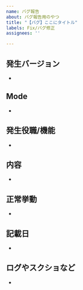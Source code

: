 ```yaml
---
name: バグ報告
about: バグ報告用のやつ
title: "【バグ】ここにタイトル"
labels: Fix/バグ修正
assignees: ''

---
```


## 発生バージョン
- 
## Mode
- 
## 発生役職/機能
- 
## 内容
- 
## 正常挙動
- 
## 記載日
- 
## ログやスクショなど
-
